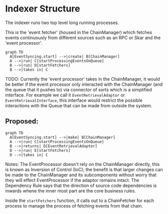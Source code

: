# Indexer Structure

The indexer runs two top level long running processes.

This is the 'event fetcher' (housed in the ChainManager) which fetches events continuously from different sources such as an RPC or Skar and the 'event processor'.

```mermaid
graph TD
  A[EventSyncing.start] -->|create| B[ChainManager]
  A -->|run| C[startProcessingEventsOnQueue]
  B -->|run| D[startFetchers]
  B -->|takes in| C
```

TODO: Currently the 'event processor' takes in the ChainManager, it would be better if the event processor only interacted with the ChainManager (and the queue that it pushes to) via connector of sorts which is a simplified interface. For example we call it `EventRetrievalAdaptor` or `EventRetrievalInterface`, this interface would restrict the possible interactions with the Queue that can be made from outside the system.

## Proposed:

```mermaid
graph TD
  A[EventSyncing.start] -->|make| B[ChainManager]
  A -->|run| C[startProcessingEventsOnQueue]
  B -->|returns| D[EventRetrievalAdaptor]
  D -->|run| E[startFetchers]
  D -->|takes in| C
```

Notes: The EventProcessor doesn't rely on the ChainManager directly, this is known as Inversion of Control (IoC); the benefit is that larger changes can be made to the ChainManager and its subcomponents without worry that they will effect EventProcessor if the adaptor remains intact. The Dependency Rule says that the direction of source code dependencies is inwards whene the inner most part are the core business rules. 

Inside the `startFetchers` function, it calls out to a ChainFetcher for each process to manage the process of fetching events from that chain.

